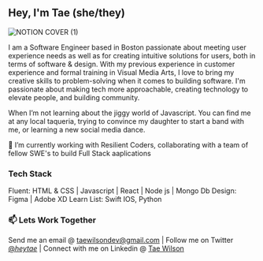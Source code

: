 
## Hey, I'm Tae (she/they)
<!--
**hey-tae/hey-tae** is a ✨ _special_ ✨ repository because its `README.md` (this file) appears on your GitHub profile.

Here are some ideas to get you started:

- 🔭 I’m currently working on ...
- 🌱 I’m currently learning ...
- 👯 I’m looking to collaborate on ...
- 🤔 I’m looking for help with ...
- 💬 Ask me about ...
- 📫 How to reach me: ...
- 😄 Pronouns: ...
- ⚡ Fun fact: ...
-->

![NOTION COVER (1)](https://user-images.githubusercontent.com/67717411/149052476-4c6b464d-d152-4a71-84b8-c74b9feaba48.gif)


I am a Software Engineer based in Boston passionate about meeting user experience needs as well as for creating intuitive solutions for users, both in terms of software & design. With my previous experience in customer experience and formal training in Visual Media Arts, I love to bring my creative skills to problem-solving when it comes to building software. I'm passionate about making tech more approachable, creating technology to elevate people, and building community. 

When I’m not learning about the jiggy world of Javascript. You can find me at any local taqueria, trying to convince my daughter to start a band with me, or learning a new social media dance.

🔭 I’m currently working with Resilient Coders, collaborating with a team of fellow SWE's to build Full Stack aaplications

### Tech Stack
Fluent: HTML & CSS | Javascript | React | Node js | Mongo Db 
Design: Figma | Adobe XD
Learn List: Swift IOS, Python

### 📫 Lets Work Together 
Send me an email @ taewilsondev@gmail.com | Follow me on Twitter [@_heytae_](https://twitter.com/_heytae_) | Connect with me on Linkedin @ [Tae Wilson](https://www.linkedin.com/in/taewilson/)
